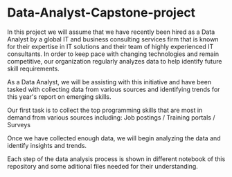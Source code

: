 # Data-Analyst-Capstone-project
In this project we will assume that we have recently been hired as a Data Analyst by a global IT and business consulting services firm that is known for their expertise in IT solutions and their team of highly experienced IT consultants.  In order to keep pace with changing technologies and remain competitive, our organization regularly analyzes data to help identify future skill requirements. 

As a Data Analyst, we will be assisting with this initiative and have been tasked with collecting data from various sources and identifying trends for this 
year's report on emerging skills. 

Our first task is to collect the top programming skills that are most in demand from various sources including: Job postings / Training portals / Surveys

Once we have collected enough data, we will begin analyzing the data and identify insights and trends.

Each step of the data analysis process is shown in different notebook of this repository and some aditional files needed for their understanding.
